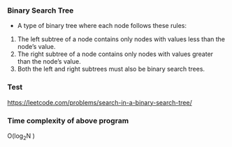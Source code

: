 ### Binary Search Tree
 * A type of binary tree where each node follows these rules:
 1. The left subtree of a node contains only nodes with values less than the node’s value.
 2. The right subtree of a node contains only nodes with values greater than the node’s value.
 3. Both the left and right subtrees must also be binary search trees.


### Test
 https://leetcode.com/problems/search-in-a-binary-search-tree/

### Time complexity of above program
O(log<sub>2</sub>N )

